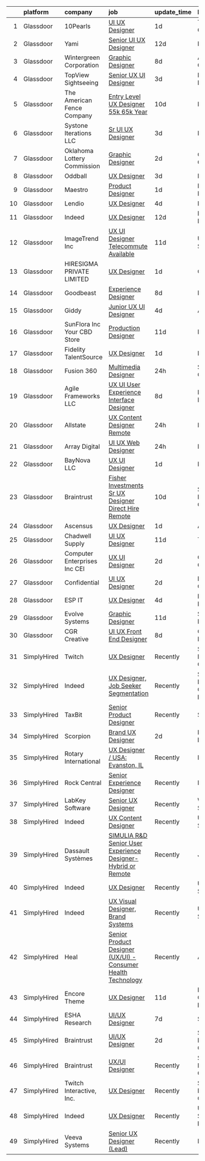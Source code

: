 

|    | platform    | company                         | job                                                                                                                                                                                                                                                                                                                                                                                                                                                                                                                                                                                                                                                                                                                                                                                                                                                                                                                                                                                                                                                                                                                                                                                                                                                                                                                                                                                                                                                                                                                | update_time   | location                       |
|---:|:------------|:--------------------------------|:-------------------------------------------------------------------------------------------------------------------------------------------------------------------------------------------------------------------------------------------------------------------------------------------------------------------------------------------------------------------------------------------------------------------------------------------------------------------------------------------------------------------------------------------------------------------------------------------------------------------------------------------------------------------------------------------------------------------------------------------------------------------------------------------------------------------------------------------------------------------------------------------------------------------------------------------------------------------------------------------------------------------------------------------------------------------------------------------------------------------------------------------------------------------------------------------------------------------------------------------------------------------------------------------------------------------------------------------------------------------------------------------------------------------------------------------------------------------------------------------------------------------|:--------------|:-------------------------------|
|  1 | Glassdoor   | 10Pearls                        | [UI UX Designer](https://www.glassdoor.com/partner/jobListing.htm?pos=121&ao=1110586&s=58&guid=000001829b20a1ae942832c2c9434de7&src=GD_JOB_AD&t=SR&vt=w&cs=1_6e1b1005&cb=1660459983671&jobListingId=1008068339387&cpc=42BEC95245890617&jrtk=3-0-1gadi18ejjoqo801-1gadi18f5g2er800-ed42256ef29aac25--6NYlbfkN0AZhccrYCUSJlZEde1UnGXnwlG1V9FU8luw-eezWnVYrwyqiUgM7CrsMn5ovYsWa9GV-mKp_rYDWUG9r2XSS5MXh8_Q-Vde3_pQidAfGnJ5vR87V7nutRlqXDXOcjcwfqKrhYGxJCuEwaod5jPnoJR6rHahD6yaDDE3OaUSfviuyOel2WMFyfUjabW_MWyjABMTKKjll3DJAa-5emLoh_sJWy5XRxBndVfdHmOXesaciCaUPhDaD8GrXktx4TWDuBxq-4qcaIjhpc2UxIBwUcD4vcbUbNmtAGVHWsCiKW9sTXZEEExFjA0i5WX3W0wXSeyimBMy2bzHjMHqWluxMvJhw07PBT4tBbfSkBZsDVD-Rl78jpq8AaSW9LcoMijIJTY2NP4kbOgNqTiLidwWjgiUoQGpyV_sKwIIBm8CAyUzTQ3pyJQG-QE0)                                                                                                                                                                                                                                                                                                                                                                                                                                                                                                                                                                                                                                                                                                                                               | 1d            | Tysons Corner, VA              |
|  2 | Glassdoor   | Yami                            | [Senior UI UX Designer](https://www.glassdoor.com/partner/jobListing.htm?pos=105&ao=1110586&s=58&guid=000001829b20a1ae942832c2c9434de7&src=GD_JOB_AD&t=SR&vt=w&ea=1&cs=1_333541f3&cb=1660459983665&jobListingId=1008045182428&cpc=75A994F6883660E9&jrtk=3-0-1gadi18ejjoqo801-1gadi18f5g2er800-c18558706cf5f0a8--6NYlbfkN0DsBOlmEAMqZtav1V1WKZO3RUElpafjggtWvxyDQ3xFSizXPSZQh0Wd-AqOWYRXIfB_xvAIPThy9iZI6UxY4C17BNtOHzLyCi7gfoi17eFyNWdD1JYNp8nEXhYmZJrGmwPkTwmVflYphZ8sqqkLqXWwTdlozxotirV25FD96cQJh1FCCMsgTWsNb8gJrJ9zDXw67x8XaXeQSI-Zp9P88qPo9gOWjy-92jx-Sc6NxnzY1WdtwiKkkLA-YZ1WyOcqfl-xcZ9kbRHljhbxOgY6nUav5kWYUpb9uw55MDdRgraVckHeNtsFDqxtz-B8q-EbpDuK73hZjGrg44jxva8JXQQnvPZp7H6X68NMKc0E8-AJEdVVrntVBsoYDZBkNdsy9tdTUBshhlvbYZfUchirG0J62p1v7QaWeOs_X07Urq7Z3iFGRHSP2PREEjf1q0m5kxKH37HBhE8Gasr0iNHQBlURQ_PLjEsSFFvrGiFrMpVpTpNffE0AseuvhXJstS8RA1fQx1vAcGOshw%3D%3D)                                                                                                                                                                                                                                                                                                                                                                                                                                                                                                                                                                                                                                       | 12d           | Brea, CA                       |
|  3 | Glassdoor   | Wintergreen Corporation         | [Graphic Designer](https://www.glassdoor.com/partner/jobListing.htm?pos=124&ao=1110586&s=58&guid=000001829b20a1ae942832c2c9434de7&src=GD_JOB_AD&t=SR&vt=w&ea=1&cs=1_29da2cf6&cb=1660459983672&jobListingId=1008056107817&cpc=8F7BC0C6B9F707AE&jrtk=3-0-1gadi18ejjoqo801-1gadi18f5g2er800-63666c8749e3b599--6NYlbfkN0BOdG0MfL0cOT1OSN0QPEpRuqiJyxaT8mswcKoIHsGd35n1xV8ZIJNFMkmWVDTVhR4n62bVFb9-eNgO4mBg1d77lavN8BAb8Qm0G5lHHpwqf0HLDQ1hMTD39bYEL_Rowt86Dq4no_TgfwkrW-e7kjKchaRqHWKkW5sXwSSsGzE1kGS8VNtJ2CqthLbkELsJwhgogR-FPRhuXY7u7TNnXnIa6HU9FZkG87WFJ6733LeZokXGvVaD1W1pIN6ZC5vi-eXRN3iD4QYYPKdQvhK6hJpa3IpHm0M_dDURt1kvqzNfXFmgsm4ZooVsZ1MnyUDarjSqmUckgj3VxNHWkoI6aUeV0xaKAqVy3LHansNinxSJXfEnvECv5NTflY60viHzuvfgyvXoIH188uDiOsrXt0hbb3o7Y0s7oWSyrOuvjRtq1wccn0nYQyy3-uAP2w4inwS9jHA-mRsydqCd7i6jxicHuRBGt_NAho4zfsgwkFqQcTHlIzviSn3M)                                                                                                                                                                                                                                                                                                                                                                                                                                                                                                                                                                                                                                                                        | 8d            | Alpharetta, GA                 |
|  4 | Glassdoor   | TopView Sightseeing             | [Senior UX UI Designer](https://www.glassdoor.com/partner/jobListing.htm?pos=103&ao=1110586&s=58&guid=000001829b20a1ae942832c2c9434de7&src=GD_JOB_AD&t=SR&vt=w&ea=1&cs=1_e25cf09a&cb=1660459983663&jobListingId=1008065752004&cpc=23D1D7905F5E0EF7&jrtk=3-0-1gadi18ejjoqo801-1gadi18f5g2er800-c72b2c2d0d44ef80--6NYlbfkN0DsUtjlO9aSzLhbbi1ylmhZb5HDIaxKOqM1Q3G4JftrQkG6GekaDroriwkjYGy3F0GWp8mckOFsPiJcfoosZDecuQLVadc0UH5nSKiKuY2yJageMhV1jDLkN3yJl2pgPNGkjyIAyG9OfSxieGcbSONVpp4qhJwvAd5lEaMWR_C8zZZqOgKSHSz_keutm5UBIc5BoGByPnqY8r1rQcE56RUcYjGHx9WX7XVI8MLjESh-H_dN5u8Zf69TCk4e0zR3ShY3CVaLjbY7NvmoxpKv4-IwkBx8QWsE1vCEzFkeFuu7kkM0eeUW59hsa2zPmMmW3SomRnw1D0QyB6mEO40mSFXpKjYYtzNgPXydBkXwPbv-Fuy1QlbqMxouXGfheF0vRFBIpTritFCD2Qxp2Mo94XLiSKjBQ3pNwlrXNWmTjAK2YWJzZgyb-JdNhbbikL5gt35znytV7Ors3VIsp1IghN8YPOxvo2jYy8JvaV1ouR7gC4EGmW4ZTKXJzdZcstMud6FOuXE7uE_EAA%3D%3D)                                                                                                                                                                                                                                                                                                                                                                                                                                                                                                                                                                                                                                       | 3d            | New York, NY                   |
|  5 | Glassdoor   | The American Fence Company      | [Entry Level UX Designer    55k  65k Year](https://www.glassdoor.com/partner/jobListing.htm?pos=101&ao=1110586&s=58&guid=000001829b20a1ae942832c2c9434de7&src=GD_JOB_AD&t=SR&vt=w&cs=1_134205b7&cb=1660459983661&jobListingId=1008051855167&cpc=619322B613A5457C&jrtk=3-0-1gadi18ejjoqo801-1gadi18f5g2er800-05aa0501840e2858--6NYlbfkN0BXgK5Wey0GOC0s_U38rHIGDtN2gdI3pSTCxs03z5tTKHe3U0UllZ0Npu7dKq8V-92-r-R6XlKSF5K1loCnEKRCT8VU0puJiiCyB0yOh-c7yUcLJNQ7oWPbCdvBL4AUrgaProFPSCMkprSP5RAxFZvI9ZeSmgGM_Pere4E39QFzO88JPhfXQFjhQ4HAjH1WkJK8DvDws32pKja4eAt8np8otCF0-s2_aJN2-a4j--P2vi8g5YR0qliXcUFOYXsuiyckENdEr-rbVP54gGs69uH1qcjybSRcTbcxq9ZYwSSFzamePJMiAFV562EoHnEvtoaO1z-6R8UonYac_enQvcncKgxQV9MH4nx6TAI7qMqaCds0C68nkOCC31abdzy7Ud8FTXyYUfDQEgWg1ec_uqANoKraWrhNkh9W6L-9USHFxCRfIGDpx2EaPsQSqS3Xi8XUVmF6DCnF3PFNXWNbhJV5dE76HE5Y7G_jztna4Y0bTbffpa47JADXECRlZ6YIv1znAFT13NH0n-z-8y9s-VtvBRiHIq2ew3pkEX6401DVA6BdvDbmd2ZX)                                                                                                                                                                                                                                                                                                                                                                                                                                                                                                                                                                                     | 10d           | Lavista, NE                    |
|  6 | Glassdoor   | Systone Iterations  LLC         | [Sr  UI UX Designer](https://www.glassdoor.com/partner/jobListing.htm?pos=111&ao=1110586&s=58&guid=000001829b20a1ae942832c2c9434de7&src=GD_JOB_AD&t=SR&vt=w&ea=1&cs=1_16dd9438&cb=1660459983669&jobListingId=1008066055467&cpc=70D6958B2CFB98E6&jrtk=3-0-1gadi18ejjoqo801-1gadi18f5g2er800-b22f278c9f3f0c76--6NYlbfkN0ADGbtVOLU8f41cQktJ21FYIQP6Y_sULqizaw5S43prLvuzToScTk3L2T6u3qze-SW9URA4lLF50hHrMF6kcBvOrRXNQm3FGw_tKl2MOzI76LyYWKu-lWXDWeC0zfqAC3e451UapxU1EU_MVPu2V4RYa1ERVC6nCruMFTdearK0NjCLPP0RcJKZTRDfvSFuT1f7R2woiJTk5hDk9T4LnMvXAGqqpVVp-n5rjAx5KkLThuAmNDR8aStudVbOKFOzQ0unCm2Ii62pjefH9ZjYNm2xTR0N0SG1_txwcyMau-2hCoqOiyq7LQpS5YcvV6QhSLa6jpTTqntw-fM16OEQo8oZQntaiw50_9PNa538eh6ps_eMxA8OiwEI-YV7falsx4SG6COxsPmBT3BlGG7tF28wplFc3Kp9x2PPXE_j2jsrqTadd7swNh5hM2PKRbCbGFAys-yd55rKGzCWJ00CFSRGM6a2cQoYAENjmi_v9J0jX8sqSahqhAMpKExjpx7rWiFPAP4sL2d06w%3D%3D)                                                                                                                                                                                                                                                                                                                                                                                                                                                                                                                                                                                                                                          | 3d            | Remote                         |
|  7 | Glassdoor   | Oklahoma Lottery Commission     | [Graphic Designer](https://www.glassdoor.com/partner/jobListing.htm?pos=119&ao=1110586&s=58&guid=000001829b20a1ae942832c2c9434de7&src=GD_JOB_AD&t=SR&vt=w&ea=1&cs=1_b579c600&cb=1660459983671&jobListingId=1008067083748&cpc=83BAEFB8A33E57F7&jrtk=3-0-1gadi18ejjoqo801-1gadi18f5g2er800-109c59df660a36b5--6NYlbfkN0COs9An_57SyPFY8J1A9WfZDQdsv91NbICjob3MRxtrrOs4Bkj7F8LqUyUoXPMYPnlJ20IrU9ovqu3LJoU0uPxZDzY7iB6vqo9QzCQ1ApoYt8krzlm5Yv2UWLE9xuI7cuL3BWC9yoPFSO4CEf-8XaMrqkxK02v7KbGpXLIV8VL3NBlki6OXtzzwJGcBLMBUKa7S5rYM4r0jiyQA66q0PrV3ooXUrS-Njgnz7T9Ginqe3DSkH64Atgo8eN0OHpqejBjE1fJvppqrZlgY0zjJ4OUVQO5MsKOjlPYwXpFZr9f8IXnL3CO3BXkT35tM86qFiHSMvF4Sr3BjImqLSCHp4NwgyCweEDG9nSKnvBsC5kyXAfQCHrhQ8BkbpZr4EIc2rQMdU5zZuYiTLFcfkR00UEpTNW3RBClZzwHn-5bUekZYX5rH6xvP7ncKmQoeH4Mlo-dFbr-KWxhIb6Me8cYeEHcLWI2CTjpcjtK1wxy_MsINyaJaK3uT8H1iQfRM7OuuLXoOwvgrl4xeig%3D%3D)                                                                                                                                                                                                                                                                                                                                                                                                                                                                                                                                                                                                                                            | 2d            | Oklahoma City, OK              |
|  8 | Glassdoor   | Oddball                         | [UX Designer](https://www.glassdoor.com/partner/jobListing.htm?pos=125&ao=1110586&s=58&guid=000001829b20a1ae942832c2c9434de7&src=GD_JOB_AD&t=SR&vt=w&ea=1&cs=1_5cf3afbc&cb=1660459983672&jobListingId=1008065550748&cpc=451933188B21919D&jrtk=3-0-1gadi18ejjoqo801-1gadi18f5g2er800-13a53b514d376306--6NYlbfkN0DziAWqLD5XV9TlwCv7ToMcEMGvo4Y0raIGKY7Wg0KrL3iGx5yGQHVpqcwrH9QCqcIn6oJl25_MGg_osxpx4uNaq9xXD3FGBjmBsJ9oWYNFeW9KjNwwlEIO1ycXpO1bypm5bsoa8-TPq5q4RC-KmjUN-AvNciVI0QPCmdJBQznJb3H82UpKN-dvarcR4msHSuAWamMQZTT1DO6ttyWqEZpV7F8zudkfbK6UG2u54rYtkMb2bX5FSSB5raBF2ScD67S7yUfZwSps3TgUR8vh3tqLDiu4_WsTNhFLPA5G_jrKuJ-mq0hLNAczWUH389v3dlhR8Bftcj5yKRI-64sxOpwpb_iytvQp-GjoO8oD3GqCZ8c_BOMeiIVCw04Fmf884YN04q1hGaHPoaks8lFlEn6s4jlbi93zkvOBkUk2FTC-0LesY2y_NfULT8JfnvbMFh2YbF7cH0X4Q5iHlCIFivUEhisyumHauPGqM-hzlV9n49tSa51YwwJIG497kGwLUpA%3D)                                                                                                                                                                                                                                                                                                                                                                                                                                                                                                                                                                                                                                                               | 3d            | Remote                         |
|  9 | Glassdoor   | Maestro                         | [Product Designer](https://www.glassdoor.com/partner/jobListing.htm?pos=114&ao=1110586&s=58&guid=000001829b20a1ae942832c2c9434de7&src=GD_JOB_AD&t=SR&vt=w&cs=1_0b32cf62&cb=1660459983670&jobListingId=1008068339262&cpc=C4A69CCDBB3B9599&jrtk=3-0-1gadi18ejjoqo801-1gadi18f5g2er800-81e6695c3e42a0b1--6NYlbfkN0CCbOqLFAkE17MDkfB5QkeK_R8bo7qf9dndHNr_grrY-DNpzj-blDGFj3aAMU9e7EKv21roQXmpPY1URKWcfqSKj_RjDo86qJKShMbd3Gw_h72xgYgXCWERQfX0Abl_v5kuz9iDjX4sF45n0JFLCjQ7Tvjn4Z44YaPvlved678dpVYfTp683fvyQEu_7zUbDIlCfUiV4e8RfiatpoOniHKCGd6JHVW8QFUpGe92-c0cI53W276num3c16DKaydeyfXiRZ4ihE5z30FNOqYMbTrR-3gNwuiQoK-JtkTnfsJLpk9_bko1hTJJrJA_iFwKiFF7X6m6FdIjC84eFKXFxsvbbxuPZsxZmhwU6Z70DLwwvTUYxVCg1zXres4yavnDxaDZHWuWkfciqaH3m6QV2oAvLAYpvx2e5PxFwrtgeYW2un7_5NQSixS7)                                                                                                                                                                                                                                                                                                                                                                                                                                                                                                                                                                                                                                                                                                                                             | 1d            | Kalamazoo, MI                  |
| 10 | Glassdoor   | Lendio                          | [UX Designer](https://www.glassdoor.com/partner/jobListing.htm?pos=107&ao=1110586&s=58&guid=000001829b20a1ae942832c2c9434de7&src=GD_JOB_AD&t=SR&vt=w&ea=1&cs=1_2313492d&cb=1660459983667&jobListingId=1008063542925&cpc=6A22310A23505C64&jrtk=3-0-1gadi18ejjoqo801-1gadi18f5g2er800-a6cf33f0da7aa4ab--6NYlbfkN0DeDTa8A5XXaP3hF5RUeGNUidlMB_lbQpEViSkLjPD18H4tnerHt4majvAAfyJrokhbXvatFXVw-Z_JJ4Q9pLj-hnrVK8uKuSnv5vvZvQV8dgHtf_LwYcQ66ho1cgvat75PWBUsuNN3nGAYgPZI1m-hlPHpuHTMp3a7gX3bplL-O_1icY7v_BGwJEDAFnLsDEjH7XkHK55utigFf1L1aBz3sHRmn1bcak6CKzO5GayjU73P5z2tQuZxeucYGOWG52qA1vVRlUktU1vGQuxbvFXrpVzMVRfXD9Cd2IsYQNly6DWjhlkyULbR6STSyushG9TawYR5H2GzDSxhrW1aiS3m-ay9wfpYgH1DodmvgVVagPA85PlZXUlp_6-TFhVc2sqN2NZMqJAQPpQr4JJWEC1sIJhirfd64ifL9uyXnkJ-WXUJNeRjNcCim2dbzgG6v7VuUBfR9mF0izW1LOV3_7U9oB6DvzIHkZQ6yelPVuhLN8sA30_oufL6uDFw6t1oxoCcpjKb-VEs4kMIFuROjVfHPS2mesBR6FfshV8UfuwUKPYaebUa4QphRR_8e9pSP3U8pqy5aLZHBAoYvcsstgXU3TfIi07q78L2jXHt3IJjHw%3D%3D)                                                                                                                                                                                                                                                                                                                                                                                                                                                                                                                                                 | 4d            | Lehi, UT                       |
| 11 | Glassdoor   | Indeed                          | [UX Designer](https://www.glassdoor.com/partner/jobListing.htm?pos=122&ao=1110586&s=58&guid=000001829b20a1ae942832c2c9434de7&src=GD_JOB_AD&t=SR&vt=w&cs=1_13f9d7a0&cb=1660459983671&jobListingId=1008044636838&cpc=3DB599BF2F4828F0&jrtk=3-0-1gadi18ejjoqo801-1gadi18f5g2er800-829eadc5c2a87daa--6NYlbfkN0CiRNM7CVr8YueLFKlzwbFWI0o7IjV438l4sVrvKZ0flpURU_mqoI8EbsK64YRr3ODRnkzbF5OWG5eP7JRMM0GdsdcSmV0h0shrARMQjngkVDWa6ptlDjAiUlsjaxyNA3Afo0b2-v-BIRhmKywQ2W37zAPBuf2UhPTdPU7VY-2QYFzFz8fpkEIpHZwoOjKgZrthmc7dJEoBGtIGMjEvXbMPeQ28JHtlRdkRzP49r1TcLbrobNT-ByC5E9Aa7EXBDTYHQ4HLb3VDJ1MH_7Bbf24HUvn6NZuQ8gtKyfm5eyRkv4Q3M1GOAJWyc5TZ2F0fmlloFpL8TZrBlXqJAYofCtzIdRPwrIgaarpNoEJhMNHxWlS_DqBkTJqHFjBbo68BZ4X8qqADK65fjNtuH1NhqrpureNdmEtBgDJCPS8VooORBLKfmZ0gtf8qQLw2T69O05Y_Eu_5wwn9-uDYtJPDE4INmb5dRcZdxJYL875XyLTNZOV5LN75QegMGmPoCdLG8_Qzq0eunwSslMSL3VtpPHye)                                                                                                                                                                                                                                                                                                                                                                                                                                                                                                                                                                                                                                                  | 12d           | New York, NY                   |
| 12 | Glassdoor   | ImageTrend Inc                  | [UX UI Designer   Telecommute Available](https://www.glassdoor.com/partner/jobListing.htm?pos=102&ao=1110586&s=58&guid=000001829b20a1ae942832c2c9434de7&src=GD_JOB_AD&t=SR&vt=w&cs=1_169b14cd&cb=1660459983661&jobListingId=1008048373553&cpc=72B33A28935558B9&jrtk=3-0-1gadi18ejjoqo801-1gadi18f5g2er800-c94349a35513245f--6NYlbfkN0DrwfU7w0F46R08ZIN8pn1s9hSRnqvJPcbWVx8YEyFsPHLaXtJqEtjTqwlAQ-H4t7MSv0M2iLarh8ZzZaQF3KycC-EX0dQyCJQpgYefs-bvc5nxDSpHI-TK2_mK7jV5m1VUN6jNqdprj6VColdWbV8kpq8w1yeA4bg0v789A-jofSV2HrFclReQq8NYkaTv26XV1xCofvVxRDPW3JU_m88TXRdgGyg0UN5tguhHnpQ3EjTDYOV7C2e9NKRTfwXoVniu3DPE6Z75yJ7guoQIDqBUVLCEkeK6vLcfehJx0apIpNzpfqWx-bctoPC5eNWEcvnkmsQDgcXRTh44kOZ-Dzn60QuyBeokncFgRXk1NJueR8AgaORwabOdRfg47PJlWR3aRJSv6g_qsOeGdtnafrPa5Su05Ee9d-f01mxM7Eg-GX4NAEtJlArZRtCk3ykINrspxojZqV3CDbRh9njK-MyYix-wv2XjgLH0I_fE2zkdLXQ52Nc48iPSgXVaZ1D67ezhhrv-_BJ721D-2Zn0FYyWLqXGiLd_vNsnFwUq2nkNs5P3y4JbsAAWPWiG8phWVw5zMUfDG5e4B-maAnDS-COx)                                                                                                                                                                                                                                                                                                                                                                                                                                                                                                                                                       | 11d           | United States                  |
| 13 | Glassdoor   | HIRESIGMA PRIVATE LIMITED       | [UX Designer](https://www.glassdoor.com/partner/jobListing.htm?pos=129&ao=1110586&s=58&guid=000001829b20a1ae942832c2c9434de7&src=GD_JOB_AD&t=SR&vt=w&ea=1&cs=1_eb7edf02&cb=1660459983673&jobListingId=1008068705223&cpc=C4A69CCDBB3B9599&jrtk=3-0-1gadi18ejjoqo801-1gadi18f5g2er800-08047fee5048af08--6NYlbfkN0AVNCekkUHoaPwLkVuvPQGTQ88Kcp5aDxVPUc_WWuks6FjnYu4OADUiyefrsMCwhvWoanDu9iaIGH_5HSsYqMhlFBRvgZESYMN6lTm0ZriZqGLhvSWTE7BC2pq3Vs0ZSB0WYNaEoOmY-AQJlMXoYkyUM1AFngjAxIHnUdoZC2TCnyUFEdLhNBmZf2mTY7QxqhzLkjUVIQy0lTs7hMr7M-H2ipRjaYvSMWCYve28gvpgnHDT23ixb0zc6nfqWbywT7mZpXPYPmdwlGrn6U7rep4PULbXxlNUawsRpnmxaIMQwZEoyHztbWo7CghoezV5vYpcwFm4pLMEWPPt6Cf7wVwMpmCj2yUygx7uw_ohDATP8GeLsIdLJewPeTAIc0NncBvx-1PHZ5Bb0mvIBnRQ0nXHLyaLojzVNf4NXR8ViD1k1CVH3mBXC8kC6OS6GL0LVVqBED9PeQwt_-_hg5z5pPABmD48eD3uJXKYWYYmEUWHEzqZ-oZdvx_MGZJgCOBgZbZNoo9-LcR7vg%3D%3D)                                                                                                                                                                                                                                                                                                                                                                                                                                                                                                                                                                                                                                                 | 1d            | California                     |
| 14 | Glassdoor   | Goodbeast                       | [Experience Designer](https://www.glassdoor.com/partner/jobListing.htm?pos=117&ao=1110586&s=58&guid=000001829b20a1ae942832c2c9434de7&src=GD_JOB_AD&t=SR&vt=w&ea=1&cs=1_baabdba6&cb=1660459983671&jobListingId=1008056241519&cpc=9A35C3CDC9AD954F&jrtk=3-0-1gadi18ejjoqo801-1gadi18f5g2er800-148ccfb27bfa14f4--6NYlbfkN0D86qcJXH-D6DQ-2N7WU93_lCmV_hHqMYDJBQkPf3LHmPOtH7AQFWlDBKk8AEZD6OK7WXGPn2qSmvnXoZTLCkHkle7prJ21h566xBixj2ToU-0gj25Ss-z9C76v8tZZRVI5PDLURlWvdAlE0llYLmKvzgTK8er8hNFsfJlDR6mS0BJOoeP9rhu0wh_3ZJjrvXkfuTwGVXjejIbE4Q2x6_6KwvWgg3vUVaz7Y3HvpcfYpEAIGjyUTAT-YgCRGKaJ-8A7bLLamxh9bD24Ztq82Y3AW_odEu_B3-iP8_2P4C7LPZXrVrjCYX9eN2gF7SDCPiUBDRE7cLVXhsUbcR5ZMOIIq0gG5rYUvU0VlNvdi8Cc9A2Un8wvP8lUUxS0ckoqisvoAQ1asVpcISIItuVe06sCjJ1EqR82TO98G1kpUpU2AbLhv95wYT9FDWzPn7UWkRI900xuggALtI7enVIlO7mhWeCgxalHj1IR_v5a35aST9DVpzUbWL5imbDX17oUGmI%3D)                                                                                                                                                                                                                                                                                                                                                                                                                                                                                                                                                                                                                                                       | 8d            | Portland, OR                   |
| 15 | Glassdoor   | Giddy                           | [Junior UX UI Designer](https://www.glassdoor.com/partner/jobListing.htm?pos=110&ao=1110586&s=58&guid=000001829b20a1ae942832c2c9434de7&src=GD_JOB_AD&t=SR&vt=w&ea=1&cs=1_de8e8364&cb=1660459983668&jobListingId=1008062786167&cpc=BA15C3E50D27FFE8&jrtk=3-0-1gadi18ejjoqo801-1gadi18f5g2er800-503fa5c445aa6831--6NYlbfkN0Cd5ZvLdai7cR0fypH5_WiGezUQesq24dbKuF0ly35yawptN0PyaNvi6aCrfHDGFYBHkr5SnTj7vqUz0gNSWKlkIlVRjgoTRfSc15COtuzQOkcKUBHpInCXznilo76Ss-mcKTwm6lAe1YOtGYq0HhWRzFRV9xQw8kCq1IB-pOWZPA8D33AiodZ5BRt9vFliOz3WqtgYuAIyzKAIvGg_939xQ3Vt4qFX2diXayri9usKhjw2VruOKIOI6LMJXVEW4Q4EJesjpY5SivVLyTuVhKCLih5KsNVyFe0RkNRZf9hvZEyC_b4MfXlV1rRLnoORXRu4spH9XJPbC2iJfjU8gkEM86BkiwI1uNQ8wZ1sNoGBVwzJohNA8ynlhdJLDnK6eXah10s5d5Y2AV-V3nzSvJAvwkAwCR0Qgxk7V8_Q8utktjUWgumZRofLedEUDzyBdCKh4X9cNqCP4Idwxn-GK3r9K_hAth0BaFzQbXDuY9bC5PUthp-Y57gZZEqzdd-Zlz8%3D)                                                                                                                                                                                                                                                                                                                                                                                                                                                                                                                                                                                                                                                     | 4d            | Austin, TX                     |
| 16 | Glassdoor   | SunFlora  Inc    Your CBD Store | [Production Designer](https://www.glassdoor.com/partner/jobListing.htm?pos=108&ao=1110586&s=58&guid=000001829b20a1ae942832c2c9434de7&src=GD_JOB_AD&t=SR&vt=w&ea=1&cs=1_4905d06c&cb=1660459983667&jobListingId=1008047256441&cpc=8C48BB2340EE80D8&jrtk=3-0-1gadi18ejjoqo801-1gadi18f5g2er800-dcb6526644e9b386--6NYlbfkN0ACu_hgM4mYOpGjE6TXudS1eLEYdlotK5aSiNrSIRlNjpE90xv_5GbVs4-d6P1QPOglEwFRMc8dZ0xrnxqtBKfrVEqRUhYm8F_jPp96OsXUK5_FMkGSp9Z0yiIdy1kLBBi73LWc0__NpoKNNnhlqnZ6uqElS2kHIXKk_IEC24BDLriK3mC36Y9lrC_8VJ-d0_zeF1vcMxrqeG0_baw1hUomfXXn6ywVaFXlPL99y4W_x8gqozeHXkcu5Ue_maJP5SoSj613B8u5P1UVt6KLcVXrowV3WkOd207-tcwU7EVWHJXkGWWqFY6nvXkII2ZTbpNWYOOyMdtFIJPVL1WE_5zi5eYK8sMwXJYEzBFzXc8skg_e0F9RB7fn-oA_MSCQ-u_lN1o4UAMlsHMwf_QLXzhn3va6vplr0LYnyTOIDoj9eqjMInA0OmPQ1DHIgeSBrU73TImiVVs82F4KZNUqXfw9bnemU06qL17vy_iJSfnR6w7hfh5XXfKS-wQ1MO7FFdU%3D)                                                                                                                                                                                                                                                                                                                                                                                                                                                                                                                                                                                                                                                       | 11d           | Palmetto, FL                   |
| 17 | Glassdoor   | Fidelity TalentSource           | [UX Designer](https://www.glassdoor.com/partner/jobListing.htm?pos=127&ao=1110586&s=58&guid=000001829b20a1ae942832c2c9434de7&src=GD_JOB_AD&t=SR&vt=w&cs=1_f6b5985d&cb=1660459983672&jobListingId=1008068173826&cpc=8B69257BFB62E45C&jrtk=3-0-1gadi18ejjoqo801-1gadi18f5g2er800-d7b0f77dd6afd329--6NYlbfkN0AoYXfdOe7El6-Ykny_IbMrQLc_ftZ75MJybi-dJXWXjsCzoyCJRRBVlF9fO0cfHB9s2-ubJ7LyTqn54_kCv35x5pkR_eJkn1eF6BiVW33UYbru0vU5A9wnmgMayt_R99ATsSlS3AjClZV6Fh5w3cVLCPhvmVcZZ3FT_O3xNQK8gqUvlRxxENSsTlE2iO0pEqeQBk6vRG3N5HC7Oh6WwtXmCjhKbF4hb5ZUNofJPzSsY_34hAly55QNeVt_v_t5YfM8x-3u08y-dYTBWDOVaSZSCAAC1Capa-udz8caah_kitMJNxAVvSIuOEI8ONSegUsyyY2qUvExN4G6VRQUU3v-qYLWpWPww6pLjhO3Zwlw2TDy0Qqv76Wmin_2Uzl_KrIz5bxcCS6m0957zeJZbkW0mRt_4xzWUqkumBY6nx3AX6-p5EB-UzvGdL0Tw8VziVlmk8Wf2HsDpRBDp-II5yimvOC14CHYKj2fP6gtuhWHqCkdd3xMPZsCoroc3w_3VzM%3D)                                                                                                                                                                                                                                                                                                                                                                                                                                                                                                                                                                                                                                                                    | 1d            | Boston, MA                     |
| 18 | Glassdoor   | Fusion 360                      | [Multimedia Designer](https://www.glassdoor.com/partner/jobListing.htm?pos=115&ao=1110586&s=58&guid=000001829b20a1ae942832c2c9434de7&src=GD_JOB_AD&t=SR&vt=w&ea=1&cs=1_4812bfe7&cb=1660459983670&jobListingId=1008070071961&cpc=61B26E8FEFFA679F&jrtk=3-0-1gadi18ejjoqo801-1gadi18f5g2er800-a49b20ac0c6b8544--6NYlbfkN0AhAyRbmjR61_4pgqUvxnOksq75IitIY8UfxmKBwjjjrw-X8wtHJC1d33mcj81m3deOoBzG3u___lOP8MeGdXnSDeLs0o4J8-vSTJgwL9Vla2UfTas2l-JUR34yQAkh7AwhU4zZZR7fUyY0UZL2P-uIixoxWsy0x0Eb723eAjtCpKm4xAzxVYlmK-ng7nu6OWB7aru34rn7-ib79379MAqi5NGGXEKcboLQGRRCe2Ks3hBWkVmveebRtxhe9w6WeVIsqlJNe-tzFEO8LTZRpTyA7siTYerKrjFGzypvJGX3qcK_BOj_feJg6gagQgIAPTWRSK6o6-_672uWmOy17b3DH2hXW_ptC0rmBXCDIuOx17ZwMGP6gzYpC7K9gvAKUrQbNm0pn5A7vQBjhow11jWnXHywm_EXV_sijf_gzlSZeV3RK9KFOhlVYXvUkaagkYB1-oCuai0k8hHrJBQHpv8Cw9MK_Z3Ah64akfhYx4AlgeM5MxHYba8hHMszSRmki5QNB-3y46UFTA%3D%3D)                                                                                                                                                                                                                                                                                                                                                                                                                                                                                                                                                                                                                                         | 24h           | Salt Lake City, UT             |
| 19 | Glassdoor   | Agile Frameworks  LLC           | [UX UI  User Experience   Interface  Designer](https://www.glassdoor.com/partner/jobListing.htm?pos=113&ao=1110586&s=58&guid=000001829b20a1ae942832c2c9434de7&src=GD_JOB_AD&t=SR&vt=w&ea=1&cs=1_dae30516&cb=1660459983670&jobListingId=1008055601138&cpc=5F655C736EBE388B&jrtk=3-0-1gadi18ejjoqo801-1gadi18f5g2er800-12a5e0b5d0e3a1b0--6NYlbfkN0A4hgeKHdLyHgzaskNEvl2xXMVaueUT71iJOYpLYISQUNEgeXQU2XwMp20XiXqAayz4x9j5a5Wk4CSU7kpWFJq5ezjVBOYRTDscIa1GZMRR6y28EewhwqLYv_S0f4k7Afd7tNukJ1FLNOufOGk-YXB3aKMyHNSKZ7IJ_7I_kyokJAOwewXoynMERsjsONh9ws_JHmpHGrCbS-1QKB4JhpPskw4xNSZCfN9eI5TstCiqcg3LXDiGU0vq0lvG8P3f8MbwvhmLg566swoyjJtgHSZsvljU23pzhnXU8oXbHkfLoXLkbYUit6BqGXgWJdJpNWWId1Y53gmQBP_yYw6xOoSsxCURxbwyT7P2327KrS6WgHjr4IROg3CA471GQIVLrfEZYFSVLuDqQ6-YrVKMepADjBt6q59e-X7ENzSlO5WhlodjbPvGiNrwKLmR97mSf5RkvNumRxh8HqU0GWxPUfWQ518d3Spm_EKIKhuaK-qa1kOLBLKvGmsJjuuiJKzgLXcZmT8i5ek2F_YQgvg-3xM7VIgwTspSPls%3D)                                                                                                                                                                                                                                                                                                                                                                                                                                                                                                                                                                                              | 8d            | Bloomington, MN                |
| 20 | Glassdoor   | Allstate                        | [UX Content Designer  Remote ](https://www.glassdoor.com/partner/jobListing.htm?pos=126&ao=1110586&s=58&guid=000001829b20a1ae942832c2c9434de7&src=GD_JOB_AD&t=SR&vt=w&cs=1_94e3337a&cb=1660459983672&jobListingId=1008069684388&cpc=FB7E4A1762AE5BEC&jrtk=3-0-1gadi18ejjoqo801-1gadi18f5g2er800-0001adf0bcc1c2ac--6NYlbfkN0BLH0BMQoDn-yw6Urt952hBm1JLFZ7WpBxND2cMIOjOqdmupiC_ZwOjCSzUpM3cDMahxt7Xabnmz3uoW5sw4xRMEj8oKwXSvj7SHVC5Y66l1oOXfTXntFScMZnmpT4Ldd2YkuYNzS11DjhWETKjlBr0fVBVDHyvqp19-Aq0pFuzp-ZrTrTGKItz77rsm6bYwSmRLvw5wVOlkK8X-Kd7slX7L-MXiU8JgjaHSBmnZnvtmA5GxZlD6eNGbV8zLEBvDa2tmveAG_Xi6WUeZ9UDqeCoLbHftDjEC6WenYOHjMQcRNaJK_2_PMtZxQb0iNhqusL4FvWIkRmaakgHUJqV0G5djqiBvDqWpMnmmoL_3WoUL1kkS0Mae24KyIgx3-sy_txh_xQdZcJ71OJXbfv7d8zB59TM_xWA7pRh8Z6eae4UZUgSUKSRkRzz8LCQV3AsFOKmY5Z7UzAo-Oint8NPmPaCB86GQQ-g3C9ruT7eq5z2LSP3ScjYGV80V0l9FiRH1AlwHM866lySXChxtPpu9_gjUVyo-s2D-pGw4PNKdxfoU7bKPC9qR_gcBTSIiaxxNxte_OAMBFDuR2YmDGsJj27RsMJuB19jXZwpikNPNYpib1LlZAIzjudr_EE_R-MiA4MMZlhltszsFMCoZKoM4_aTn7skpyzhMAASwm_TsMx3mxT_HBbQc--2ysYLw2U389jbNlTCeAdiLqrNGrYqPdg5e5BpT-ApKZh6gfe44ipBqs9nYwh935pBT8eukXpaHRRPw_TSEPKbGW95zFpdspBPrhHuU1abPT9mCQGcwZtvg6kDYowIt6ygD2ctYwifCb4vJUDA2cxCLvZI2_CJKT3DMRvG4ehC8o6HujnXPVT-kUppzm5cl9LDZM4V8_4s7TxQcTJQJPBL3Jwt2IiC2rHSnvq_-0e4Bqz-_Oq6raK-Y6sZaMQYNYbvDgsHRWJ4M5FjK1kqtR0GYKKFCICBKcBdWRz7ptZku3_8LnXe9eGinYwb-gei04Zoz_kyHkYPUldevcXke1zvk56eHscIozDFJ87FUMXGSjLgE-Abm0yr4fhsf88IpKcqub97b4RkJByvboggykCiL5PF7RFhqak6a8GzQ3K0xPE686tKh4-Jmvy2J-z1ya8a) | 24h           | Remote                         |
| 21 | Glassdoor   | Array Digital                   | [UI UX  Web Designer](https://www.glassdoor.com/partner/jobListing.htm?pos=106&ao=1110586&s=58&guid=000001829b20a1ae942832c2c9434de7&src=GD_JOB_AD&t=SR&vt=w&ea=1&cs=1_39a7309d&cb=1660459983666&jobListingId=1008069869711&cpc=BAEB662971763A76&jrtk=3-0-1gadi18ejjoqo801-1gadi18f5g2er800-fe04961378852c19--6NYlbfkN0C_LX1HuduT_SJHhLIHb6p-OraJV_uFNfqDpMJrHXpC1lFjIezB3hsHXISdnRZ8hqzV4SBtmxqUpSbjmvqVGkOD9K4LmaqZmJUhEnNp-B01tJGZVbHKb7hgbghdV880KKLkONtpVvwqLv4D2OtgiZgSwIfEx7Amie3drp6BAWyzmXtchUCxmd0FT4EObrokarAqdVurUJPT04slFoXjuXlJtna2vDzg2jiJlUpRhgCiUiUeGbeAgpZiDvuSW1oebUZFyHlX9s-WAewrl3o1Rf6Tra4lj6JuJzjWWpztoJCC36a-YFB3KpHBDacadd3pgkOeNSmIIGtBHudLstSHiFIKLtFPWuEVnZ9cG-2DcjBgvx7tpNdo0X-6s5-qQzF_XmnGuZYLuGg_MW2NL6bScjD7YYeyZMAnhElTFeZONmbdsfXPsR3ptFHAgAzdzuU61h79Z9I83hHk0NvqvOKHcYJL8q5kX0Je46WnKtycJ84UC1tZoTth7tAyRogN0vq0zPg%3D)                                                                                                                                                                                                                                                                                                                                                                                                                                                                                                                                                                                                                                                       | 24h           | Remote                         |
| 22 | Glassdoor   | BayNova LLC                     | [UX UI Designer](https://www.glassdoor.com/partner/jobListing.htm?pos=116&ao=1110586&s=58&guid=000001829b20a1ae942832c2c9434de7&src=GD_JOB_AD&t=SR&vt=w&ea=1&cs=1_250037e4&cb=1660459983671&jobListingId=1008068404333&cpc=FD1C1DA32C38CFA7&jrtk=3-0-1gadi18ejjoqo801-1gadi18f5g2er800-bb3a1eb5fa34e6e5--6NYlbfkN0DfhRLDY5E7BVY3xhBTAobuSaZ3WR2SqAJ-w4NHeQGDZ7IzEziFaDSEKUa93-I-ZcUZHGUqrJXSsgXPTAxo2jUuQuv-Zro3IRmPuogbmPEZ00fJq-O-dC1W7LeYrTsCZqUvG8f1u25O2KeeLRV7HRAEaUJlPxBtyBq5IqdjzI9Oa4K4EiL8WzQVOClGmzSabCpASSDsA8rgYfndsOay_P60mZz2Kj1XdeMaRctpqMIVVxk7BWG-cv-YOMdSeG15F9sOnTvPc46NgbhbbH5PHffW-ciQCu5bTptzKtSxqaZQQ07lnWipAA2uaH031MI-DSRz_N9YkmyrWkX8KkJ_B6AqlYbxy0mmPTyT5Yfk-wLoUaFo5m_J_04S0e-g2KSRPTM0bYx_VbreBd1arVpiw3UkTgeb6izthzjnMn9E6GGJeK1x0vk2wlfcZaw6Cu7APViss-PYbThhp8grm55KIa1Ypgo40qFn47iidPCvEMWJBG3uyfgtCzEOrn3vji3lfKc%3D)                                                                                                                                                                                                                                                                                                                                                                                                                                                                                                                                                                                                                                                            | 1d            | Remote                         |
| 23 | Glassdoor   | Braintrust                      | [Fisher Investments   Sr UX Designer   Direct Hire  Remote ](https://www.glassdoor.com/partner/jobListing.htm?pos=120&ao=1110586&s=58&guid=000001829b20a1ae942832c2c9434de7&src=GD_JOB_AD&t=SR&vt=w&ea=1&cs=1_a62e6c85&cb=1660459983671&jobListingId=1008052039877&cpc=7F6F94E2229B3AB5&jrtk=3-0-1gadi18ejjoqo801-1gadi18f5g2er800-bf04392f6bcb7368--6NYlbfkN0AL3dVr72y2kzw2kaN2Ho5i09lACUMjYeOySpm2U6Kfar54SP1Delw1i_qPjXy33kznYYS0qREkeQWyk2CXM7CEQAFzvI4dUP1f8m3AuBgt93AAPHXhU4guwf7fwTLt9xTAzsxN5m08hMIpNbrZT1JrD8nhHIRpY6ALTVAaAQzH3i3QaXFQ8X3Wo6K8wd7DZjX5DAVUcgJD-qDqhWCzEIpFVT_H080Jl1v94uVcjQwVW1Ckjs79zdDS8mP_w4RH8v7Ki7DhbNNPDNIBw6U1vrl5HQYoSA5iSELRY-dATz03fouqVMfJfIhFi7uiUJHfpRnZwjqGsxKS3FzZov4M_qMob2KsOij5511SNUt9GbERDi2dIQ3UilYOY6tnsBYIUVPHOdQocvC7ShB8AmESIyylSVn74h_SmAvAs9z6RrYtI8Xx8kSBUE-BXnAJmyclTE-EDmp66cs9foz5bRxOHTlCKsnUXDSHnPVk3zhz2sFGs79jxaCdBZdCMfTJ9xPZ970EFjvbTQkt004_KQhm5HLLbt4vYtqZZs_NDRz5MxVJocLiof8O4eipXpb1W1NlfECwuJ8pUcw8sXKpnnMh5UduYUpsesAEqwUuMaLXy78Lt_CyqiL93H7q_He3BuYuKIKPGKLAStPFoJBUXZAXTpokbd9Osb-ipvnj5H89rlN3wH3FFbHZzbLXP1jwCBxRC7pyyOSynouXEqjtT-nDBNEDa6tsdVTZpSUQQf-d_gsrdXnz-dxQJZlQ3SaN1v3TP-Q%3D)                                                                                                                                                                                                                                                                                                                                                | 10d           | San Francisco, CA              |
| 24 | Glassdoor   | Ascensus                        | [UX Designer](https://www.glassdoor.com/partner/jobListing.htm?pos=104&ao=1110586&s=58&guid=000001829b20a1ae942832c2c9434de7&src=GD_JOB_AD&t=SR&vt=w&cs=1_a2e73604&cb=1660459983664&jobListingId=1008069320854&cpc=5EFBB0462F9C6B7A&jrtk=3-0-1gadi18ejjoqo801-1gadi18f5g2er800-835d645294fce2d7--6NYlbfkN0D5MgSvnQUG0V3x862LP---yg2cpBEMR-sxr5Of7E7lZaGPSMxcjrUM_REq8Ox-J9Lk8mER9_FwnR0mc6XWijXIfeCTYnF003-7IeIOyHoyuWdh4rsUXKtMBp5QeyKBIQWU7B3Hqi1opgixwDtqivWg1jhQoGAhhhCiaJ3ZMOHTozs0kCLJV-S11YoimvCQ8o2wGPcHjXaRAOk8j9ycnMCLAYigHNu46EgWc56QwU2mkYwuuY1V9JJslAr_iwhpzeYvCjytltsh0RgEIlcnZhCpNNLqCsD-kfnBBP-4Q4CCDOugwWAKf6pZyuG0nt9XAPKdCBNMeTGsOwUMsC-nQvUShwIMEb-1v63t4ctdIFNUm1msxW6ea2TTaQ3u-8TXiBJJKkbdfHKTllYZkhbaw1L8gQYu48BP9olZmI9c7GA0swax_JicAO3zJhMGbJ-zmNes-2upMYH3Ai_NGnrlI4VnWA-mIwsXbSg%3D)                                                                                                                                                                                                                                                                                                                                                                                                                                                                                                                                                                                                                                                                                                    | 1d            | Austin, TX                     |
| 25 | Glassdoor   | Chadwell Supply                 | [UI UX Designer](https://www.glassdoor.com/partner/jobListing.htm?pos=123&ao=1110586&s=58&guid=000001829b20a1ae942832c2c9434de7&src=GD_JOB_AD&t=SR&vt=w&ea=1&cs=1_2a04f6f3&cb=1660459983672&jobListingId=1008048353069&cpc=1160948BCBA38B5B&jrtk=3-0-1gadi18ejjoqo801-1gadi18f5g2er800-0623b6dee67934f2--6NYlbfkN0A7hBXzsdRqctFxVR-nR18ETFWiF-Vc9YCzVbdqLfWy5onrdVgeVLDCsCLDSYYzjsfyoi6i_gRjvJ-Di9rVk__uvsOB3jbY-ENMNbUbvjEDYnaiyu5_ZFKsIf1PCA9Yk-DbYI0pRDtjcCsGcmv9IB4bPg2lg8EouI1vtrxBE0ls5qfSQfA0_pVeRRSp8vjly1yftFQtGGG1Awsl9qL3gikQtv6J6HFNcH0mvq3DcTuUCc1ASJxrfmgxfzKr78hfCkvRZpmK9qaUgoV6UC2-hS5Va34LJvXPw6hysCr0Vn8gLjpGF-yCP1isuNc6Bqf_k-ghWvfDvEEjoREkG_u6P-wlpnQNFbyYzCvZi15L-2UMYxvMUWyqYkx83EM53x_hiaEscQ5W2GRJjqGAvq176uTPvtjyH4xcoLaFP6DufF_jaAaG8ySAtwpQKw4-IeMq6rBx_BtEfugPjmCEmkZUzFgY7IfZpdYBVACPq2K1rSEPFPMp5FKL0J9QCFXVWO-e1HySDStJJTOqjoOGKnMk4BIqtJPXKT_bqto%3D)                                                                                                                                                                                                                                                                                                                                                                                                                                                                                                                                                                                                                            | 11d           | Tampa, FL                      |
| 26 | Glassdoor   | Computer Enterprises  Inc   CEI | [UX UI Designer](https://www.glassdoor.com/partner/jobListing.htm?pos=130&ao=1110586&s=58&guid=000001829b20a1ae942832c2c9434de7&src=GD_JOB_AD&t=SR&vt=w&ea=1&cs=1_4689e299&cb=1660459983673&jobListingId=1008067247161&cpc=FB7E4A1762AE5BEC&jrtk=3-0-1gadi18ejjoqo801-1gadi18f5g2er800-647f1ea796305346--6NYlbfkN0AVVnl_N3xmP3MApcGA3sr6MLnz8P423WWILI1WvbjE8Ry71v-lom9NKs8rBQiPPSeGhcJC9zy-kDD4gx97C7XbTlPhD1shaLDSlPZahl1IM2ytRLN0NwVVyUfdvZTUQ55GDwO6nhQlOURBavu1RZZ_RvN7X3orceE3CEchF8cp6fIqWgb8JnY3LpDg9TuMj4J-CiCdHSmv5kTJgsgGyarxtGjfaRJW2kOlaqHPH2pgKiWNg1cugqRkogwaSIeHDZsQy2pa82jjiCC3iC714Ky6Lr_1PotLQK1qx1f4xlVPt8D-2g5vQSZ_EButx7bk2-CEQljRyOnMVG0YFnRiJa8GfooNnFJY-fJEyhIMFgzvgY_Kax7YjV5DJ9YonMkqpJiozmFdkM2PE-WfP7-0CnETDJzxEdFQtkv7F3_LlPbKeXwkSIXw_ocBwxbmBTm2XeXWT0mLbz4AYx33mc3OS_jxe1k0P2858eVrtWfqnvkdbOhpdy8yB1cldUWHXI1FK6OzMXeX66k3cA%3D%3D)                                                                                                                                                                                                                                                                                                                                                                                                                                                                                                                                                                                                                                              | 2d            | Cincinnati, OH                 |
| 27 | Glassdoor   | Confidential                    | [UI UX Designer](https://www.glassdoor.com/partner/jobListing.htm?pos=128&ao=1110586&s=58&guid=000001829b20a1ae942832c2c9434de7&src=GD_JOB_AD&t=SR&vt=w&ea=1&cs=1_7bebfba9&cb=1660459983672&jobListingId=1008067427994&cpc=39A4E8CE329AB187&jrtk=3-0-1gadi18ejjoqo801-1gadi18f5g2er800-dbb1fc666b935ed5--6NYlbfkN0B0loyvPYJ8wD4S7LZcbpG0lHdg-ap_IBmQwOBYVYgQJKGctTZBEAzlGkcvuXBkqA6UHp8cGI9fu1xtBQOns-O40rKW0CsIKuyLmkdBfVtAMAFRsA_LVYevvWbTtBhLM7Qao5yeTl4zQDyIQ1Ponb1Ip2-KIthBzYiq1vu0g2ixb_sKyBvkTYPnbjE-NmOpsfMr5tiWFY1-73yMtZ13qmM48C3epUusf-95EMUVnCU2FDvK0cVopRfi3_47sd6b9BWmnUIT0Z2yZlLJo5YC_HdZeVD1Pb74MkUYTJqJ24HUUiEe0WEl4TBBtU-2ZRA8GCPIkMZqOaL6aJnDuUCrowrupeAmy8RjhgZyQxicmzhYOo4M6Q5Ya-cTiCKG-NRxO_jmkwZGv9XtGlZ5thUMkzVEiuEW-Cr44aqK_Ppev0GsiHIsOnqgC940Ms52XkpbF5N2VF-oQ-7Z6Cxaz5PY7PmnN-xbEWVjqokoP49LyBBIXGSDvVnxZBKryUzz0ciBhgtFvkDNIfdjrg%3D%3D)                                                                                                                                                                                                                                                                                                                                                                                                                                                                                                                                                                                                                                              | 2d            | Los Angeles, CA                |
| 28 | Glassdoor   | ESP IT                          | [UX Designer](https://www.glassdoor.com/partner/jobListing.htm?pos=118&ao=1110586&s=58&guid=000001829b20a1ae942832c2c9434de7&src=GD_JOB_AD&t=SR&vt=w&ea=1&cs=1_ad79045d&cb=1660459983671&jobListingId=1008062866809&cpc=56632219D727AB75&jrtk=3-0-1gadi18ejjoqo801-1gadi18f5g2er800-c6a8a1424391dcf0--6NYlbfkN0AARxRr_EUdOibJ9cfro25N2qhWWm4uJ3jiBN2q8G7T5P8WVrHsRMoMTnRJiJWyiSpzykM6kPvAhkr0-ZVbmu9ksZS_wF91uds_1JkpK7ar8nrE6__psFaGt5Iph9higAxb1lb2L8VQOQUixRWtlPtrW8wUMMLAqGX7gfMqVl_6eJrP-Ops4lOexJoHbvVKJ1swbqokrQTfKsmkhdqq3Vi8y43_Zm6UG3I0UjP9ki50x1syRmjIAmL0-518d1XkAzNpnOJ29q33kT2AEAqsmvrDad6-r0abz0_E1zfqpIsJzXG-zf28E__CJkRXitXrhw9WHBiuAS6YrBFkwXpZPypP2blwM-uNnN3rfDlM8lZbveRqxBODfmPcb-XO7aSB7DPQOfhwcuHapK880BoluwY6pR_m3x82nr7N9lQ3LDum3i8dUHpZf9-Qbc3-QheTyeP17mfaLgcfHAPeHc3flcrx4UnJvPMMvn3ltr92VB1wQAekXsSqZW6qOxgtGbNa1EzBdaI1hYCHYQ%3D%3D)                                                                                                                                                                                                                                                                                                                                                                                                                                                                                                                                                                                                                                                 | 4d            | Bloomington, MN                |
| 29 | Glassdoor   | Evolve Systems                  | [Graphic Designer](https://www.glassdoor.com/partner/jobListing.htm?pos=109&ao=1110586&s=58&guid=000001829b20a1ae942832c2c9434de7&src=GD_JOB_AD&t=SR&vt=w&ea=1&cs=1_afd9467e&cb=1660459983668&jobListingId=1008047837461&cpc=5B877AD962FD223B&jrtk=3-0-1gadi18ejjoqo801-1gadi18f5g2er800-e9fd64eb643153d2--6NYlbfkN0CHpSnjIPxMtekS58WZl5Olhjo2iWL5RjE_Boe0ccr3Ft9slSUHXB-2qpkME9dISbODFzGcJQhs9NwejCgZVx-OdkG--fZewifAdzN-GZE7mtHST6cWlkXqFMQ4Fwfydpo1vBpzYCvlOTDOtuPsq6nTFG2cOD8RgB5JYn1EDNKYRAikfz-gByfGqUly_BGbyi0jHCUp18rtxvvn1PrTfAuC0bbHK-15DS4juquMu8FfJ6hGjXkWhJDUmNMyIlUzbpAbZLeWrnR0ldIaOcGzgxggRk4oMuHRK7ohUnn3oensDK6aICi6Q0CNUEInUDWWgkb0BaqDqgWG6XXATAZZ3E--EE9-JIFKtFTROBIpu6-Ip7fX4NGzhRYQ_TML62k3gYDNme_X4ygrj9bcYgtEjQNBOcwrcXQO-0596-HuPbDInj_bqzIidFIv_IvI37q2yBMxypaSRMTeXffaWVbLQ6M4ZM0cMamXZiAiL1V8cVy29dPKUa26qqk0_kqiM3CMAI8%3D)                                                                                                                                                                                                                                                                                                                                                                                                                                                                                                                                                                                                                                                          | 11d           | Saint Paul, MN                 |
| 30 | Glassdoor   | CGR Creative                    | [UI UX Front End Designer](https://www.glassdoor.com/partner/jobListing.htm?pos=112&ao=1110586&s=58&guid=000001829b20a1ae942832c2c9434de7&src=GD_JOB_AD&t=SR&vt=w&ea=1&cs=1_80d285ae&cb=1660459983670&jobListingId=1008055533486&cpc=5F8B9684766EE3AF&jrtk=3-0-1gadi18ejjoqo801-1gadi18f5g2er800-1969dbc64c3c5efe--6NYlbfkN0BxkLIcfe0oqaYINownie861a0BJtkzmJW-WyGv8J0JYNFW8oQHz1wbsmxXcHy5p6rnOihWtlpjdaNdCZgvCTn_6UoF4tVf1ZvgXNJjKdQiGfTkJzv-TOxNnBzTVZyuu4J_FvOcfqQc4tDTad6UXRpXLFVDk724i-k0AkPicC-lqsZIXJEWRc4a3FdCbAddcLrIrcbPmfwkCpEIpQoAJyj6ds0YITAayQuHD84NptHDYZNOKYOmBEhyG8DGbpbtGtGuEx8HCBa2my3CKkC17jT4__biUiiyzgt_UpPwvdCPmPHmM6C2O1qBBMbV9LAFooqOOLXJufJap-QiIk8mHNHDWbDz7kcF75TUnvw0HymmQXGGN7EBRp5XtZZNDdXtgJVimiE0ku-UlwW4fRFb8UOtI5J82Q9DooJL8I9ic4KD_dNDp7ak7rPE3am1DNwTNpWerkkYJYiXUfqKg-iu2YAgN2NCucIu_OfSAw7C_0aG_G0cz2c6gI8Cdyr9fu8zQN0%3D)                                                                                                                                                                                                                                                                                                                                                                                                                                                                                                                                                                                                                                                  | 8d            | Charlotte, NC                  |
| 31 | SimplyHired | Twitch                          | [UX Designer](https://www.simplyhired.com/job/EDo_Qvr7vFIdWM6egrHL50-2QdTdA4HmO_WRL0tGp1BAcwz7azruXQ?q=ux+designer)                                                                                                                                                                                                                                                                                                                                                                                                                                                                                                                                                                                                                                                                                                                                                                                                                                                                                                                                                                                                                                                                                                                                                                                                                                                                                                                                                                                                | Recently      | San Francisco, CA              |
| 32 | SimplyHired | Indeed                          | [UX Designer, Job Seeker Segmentation](https://www.simplyhired.com/job/yd2Cg4vIfS40yi7ADP7byxy8VmBVko6fSYGN49QVnS26iWaNwjx4Tg?q=ux+designer)                                                                                                                                                                                                                                                                                                                                                                                                                                                                                                                                                                                                                                                                                                                                                                                                                                                                                                                                                                                                                                                                                                                                                                                                                                                                                                                                                                       | Recently      | San Francisco, CA +4 locations |
| 33 | SimplyHired | TaxBit                          | [Senior Product Designer](https://www.simplyhired.com/job/VTkeFr892qLQgjuKPRFx8Im_5an71fzjjrJQdklGP3dNnhS8pqi-Yw?q=ux+designer)                                                                                                                                                                                                                                                                                                                                                                                                                                                                                                                                                                                                                                                                                                                                                                                                                                                                                                                                                                                                                                                                                                                                                                                                                                                                                                                                                                                    | Recently      | Seattle, WA                    |
| 34 | SimplyHired | Scorpion                        | [Brand UX Designer](https://www.simplyhired.com/job/MpShSSbqQfDWbYFaCfBx-v75cgZ5DePQiku8Gx2VOrKzM0a6K0WRKA?q=ux+designer)                                                                                                                                                                                                                                                                                                                                                                                                                                                                                                                                                                                                                                                                                                                                                                                                                                                                                                                                                                                                                                                                                                                                                                                                                                                                                                                                                                                          | 2d            | Remote +1 location             |
| 35 | SimplyHired | Rotary International            | [UX Designer / USA: Evanston, IL](https://www.simplyhired.com/job/-0UTjoAdwALpU7EyhFmtGa7TZfbyDl_5S-u2gfLP24tVGW_pZ2h7wg?q=ux+designer)                                                                                                                                                                                                                                                                                                                                                                                                                                                                                                                                                                                                                                                                                                                                                                                                                                                                                                                                                                                                                                                                                                                                                                                                                                                                                                                                                                            | Recently      | Evanston, IL                   |
| 36 | SimplyHired | Rock Central                    | [Senior Experience Designer](https://www.simplyhired.com/job/614TPN-I6z8RsLQz2ZCzhZREiXQ5ICela2OugNpBIA2Xt9GWnXt6BA?q=ux+designer)                                                                                                                                                                                                                                                                                                                                                                                                                                                                                                                                                                                                                                                                                                                                                                                                                                                                                                                                                                                                                                                                                                                                                                                                                                                                                                                                                                                 | Recently      | Detroit, MI                    |
| 37 | SimplyHired | LabKey Software                 | [Senior UX Designer](https://www.simplyhired.com/job/1Sb1F07gkcoYvDkxozIfGgYSpFEbxhfg058UdQNPx4izlU_I9m6Wjw?q=ux+designer)                                                                                                                                                                                                                                                                                                                                                                                                                                                                                                                                                                                                                                                                                                                                                                                                                                                                                                                                                                                                                                                                                                                                                                                                                                                                                                                                                                                         | Recently      | Washington State               |
| 38 | SimplyHired | Indeed                          | [UX Content Designer](https://www.simplyhired.com/job/huV-0fiYMPvT3Oy028SorULAb08i1rVCGQav57wC1oIP2RIuHxvizw?q=ux+designer)                                                                                                                                                                                                                                                                                                                                                                                                                                                                                                                                                                                                                                                                                                                                                                                                                                                                                                                                                                                                                                                                                                                                                                                                                                                                                                                                                                                        | Recently      | United States                  |
| 39 | SimplyHired | Dassault Systèmes               | [SIMULIA R&D Senior User Experience Designer- Hybrid or Remote](https://www.simplyhired.com/job/KbPxIIBvr5yUZT46VkvaAvUqLDdTWEnCDl3G-4l1lgUX3Nmlf7feXA?q=ux+designer)                                                                                                                                                                                                                                                                                                                                                                                                                                                                                                                                                                                                                                                                                                                                                                                                                                                                                                                                                                                                                                                                                                                                                                                                                                                                                                                                              | Recently      | Johnston, RI                   |
| 40 | SimplyHired | Indeed                          | [UX Designer](https://www.simplyhired.com/job/URziMhrNTaKa1PLKfIfrhF-GuRmaj4gn2FhVHZfhBU3tWsV0R0J4dw?q=ux+designer)                                                                                                                                                                                                                                                                                                                                                                                                                                                                                                                                                                                                                                                                                                                                                                                                                                                                                                                                                                                                                                                                                                                                                                                                                                                                                                                                                                                                | Recently      | United States                  |
| 41 | SimplyHired | Indeed                          | [UX Visual Designer, Brand Systems](https://www.simplyhired.com/job/NMlKFuqcnL0-ESUn4dMTwYMykM9NcwF4xosw52tFTJoAT3JyMblf6A?q=ux+designer)                                                                                                                                                                                                                                                                                                                                                                                                                                                                                                                                                                                                                                                                                                                                                                                                                                                                                                                                                                                                                                                                                                                                                                                                                                                                                                                                                                          | Recently      | United States                  |
| 42 | SimplyHired | Heal                            | [Senior Product Designer (UX/UI) - Consumer Health Technology](https://www.simplyhired.com/job/jV8vhDEtSKd6cMEVcXh7OXg4TaC09lx8gXsZGIhemDExicaP6c7CuA?q=ux+designer)                                                                                                                                                                                                                                                                                                                                                                                                                                                                                                                                                                                                                                                                                                                                                                                                                                                                                                                                                                                                                                                                                                                                                                                                                                                                                                                                               | Recently      | Atlanta, GA                    |
| 43 | SimplyHired | Encore Theme                    | [UX Designer](https://www.simplyhired.com/job/OcEWwSDuB_YRoPleLaiR3ajTBPY6QuVeiNhnCT4rsBNsEYLwVXf1Dg?q=ux+designer)                                                                                                                                                                                                                                                                                                                                                                                                                                                                                                                                                                                                                                                                                                                                                                                                                                                                                                                                                                                                                                                                                                                                                                                                                                                                                                                                                                                                | 11d           | Palo Alto, CA +1 location      |
| 44 | SimplyHired | ESHA Research                   | [UI/UX Designer](https://www.simplyhired.com/job/xJoXEx7QYTK4W5iSU1y7PO7_H9w6rrFh3WzhRCXiQ1gnT61j0CdJIA?q=ux+designer)                                                                                                                                                                                                                                                                                                                                                                                                                                                                                                                                                                                                                                                                                                                                                                                                                                                                                                                                                                                                                                                                                                                                                                                                                                                                                                                                                                                             | 7d            | Salem, OR                      |
| 45 | SimplyHired | Braintrust                      | [UI/UX Designer](https://www.simplyhired.com/job/KAbMwGIqFXynC8eKgB6mvqU_wTu2eBN9L5PNbrnQ_55DX48C8c2y7g?q=ux+designer)                                                                                                                                                                                                                                                                                                                                                                                                                                                                                                                                                                                                                                                                                                                                                                                                                                                                                                                                                                                                                                                                                                                                                                                                                                                                                                                                                                                             | 2d            | San Francisco, CA              |
| 46 | SimplyHired | Braintrust                      | [UX/UI Designer](https://www.simplyhired.com/job/kZID25LuRkubvOZdU_wvviedYhn6tjkT6NG8MQTeqhCKsT36GmFcJQ?q=ux+designer)                                                                                                                                                                                                                                                                                                                                                                                                                                                                                                                                                                                                                                                                                                                                                                                                                                                                                                                                                                                                                                                                                                                                                                                                                                                                                                                                                                                             | Recently      | San Francisco, CA              |
| 47 | SimplyHired | Twitch Interactive, Inc.        | [UX Designer](https://www.simplyhired.com/job/c5FsEdyul1uZVtnCyS93Ect5MPN_EXq5Kzhr0akuqVuL-2RiyKTuoA?q=ux+designer)                                                                                                                                                                                                                                                                                                                                                                                                                                                                                                                                                                                                                                                                                                                                                                                                                                                                                                                                                                                                                                                                                                                                                                                                                                                                                                                                                                                                | Recently      | San Francisco, CA              |
| 48 | SimplyHired | Indeed                          | [UX Designer](https://www.simplyhired.com/job/URziMhrNTaKa1PLKfIfrhF-GuRmaj4gn2FhVHZfhBU3tWsV0R0J4dw?q=ux+designer)                                                                                                                                                                                                                                                                                                                                                                                                                                                                                                                                                                                                                                                                                                                                                                                                                                                                                                                                                                                                                                                                                                                                                                                                                                                                                                                                                                                                | Recently      | United States +4 locations     |
| 49 | SimplyHired | Veeva Systems                   | [Senior UX Designer (Lead)](https://www.simplyhired.com/job/zotqg0LNyggwCvIVEN0GQD5X9uMwPE4Ruxm9_8sypuf_l-NU82U_IQ?q=ux+designer)                                                                                                                                                                                                                                                                                                                                                                                                                                                                                                                                                                                                                                                                                                                                                                                                                                                                                                                                                                                                                                                                                                                                                                                                                                                                                                                                                                                  | Recently      | Boston, MA                     |